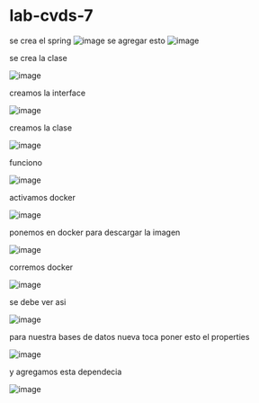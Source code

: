 # lab-cvds-7

se crea el spring
 ![image](https://user-images.githubusercontent.com/123812926/229292757-e1e5bf3a-f52f-4e48-b7d5-3f48d4550ca7.png)
se agregar esto
![image](https://user-images.githubusercontent.com/123812926/229293462-5825c97b-7e16-47b0-9795-f541a05e65aa.png)

se crea la clase

![image](https://user-images.githubusercontent.com/123812926/229294035-568c8a40-f034-4259-8f3c-a399fb5513c8.png)

creamos la interface

![image](https://user-images.githubusercontent.com/123812926/229294306-d57e939a-2706-49c8-b59b-6e7f46151e42.png)

creamos la clase

![image](https://user-images.githubusercontent.com/123812926/229295999-766a36f9-14d6-44c9-8926-fd345de407d5.png)

funciono 

![image](https://user-images.githubusercontent.com/123812926/229296027-f13a818f-b47c-4308-88df-2da421933e73.png)

activamos docker

![image](https://user-images.githubusercontent.com/123812926/229295932-c3b731bd-1b8a-42e5-98bb-dae7605e137b.png)

ponemos en docker para descargar la imagen

![image](https://user-images.githubusercontent.com/123812926/229296069-c1383f88-0b22-428f-bc8f-58065bf6f81f.png)

corremos docker

![image](https://user-images.githubusercontent.com/123812926/229296163-9f90a845-e18f-4410-96da-c28454bf1292.png)

se debe ver asi

![image](https://user-images.githubusercontent.com/123812926/229296138-83e0b904-cc25-467a-825e-3615c9c2b98b.png)

para nuestra bases de datos nueva toca poner esto el properties

![image](https://user-images.githubusercontent.com/123812926/231859300-ad4988b0-0b94-412e-8d95-a55e47b4fbc2.png)

y agregamos esta dependecia 

![image](https://user-images.githubusercontent.com/123812926/231859690-0b431753-b522-43f1-87ad-e041310b169d.png)


